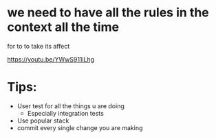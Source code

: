 
# we need to have all the rules in the context all the time 
for to to take its affect

https://youtu.be/YWwS911iLhg


# Tips:
- User test for all the things u are doing 
    - Especially integration tests
- Use popular stack
- commit every single change you are making